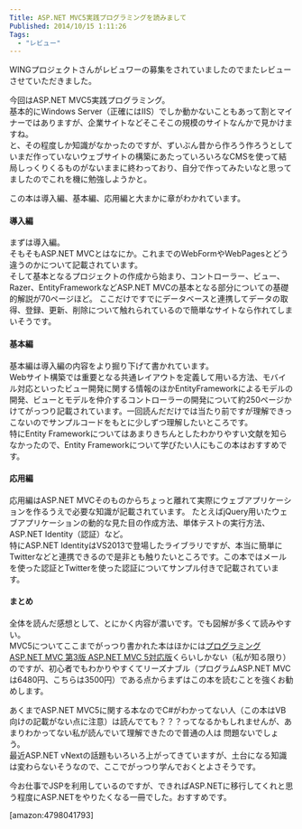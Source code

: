 ```yaml
---
Title: ASP.NET MVC5実践プログラミングを読みまして
Published: 2014/10/15 1:11:26
Tags:
  - "レビュー"
---
```

WINGプロジェクトさんがレビュワーの募集をされていましたのでまたレビューさせていただきました。

今回はASP.NET MVC5実践プログラミング。  
基本的にWindows Server（正確にはIIS）でしか動かないこともあって割とマイナーではありますが、企業サイトなどそこそこの規模のサイトなんかで見かけますね。   
と、その程度しか知識がなかったのですが、ずいぶん昔から作ろう作ろうとしていまだ作っていないウェブサイトの構築にあたっていろいろなCMSを使って結局しっくりくるものがないままに終わっており、自分で作ってみたいなと思ってましたのでこれを機に勉強しようかと。


この本は導入編、基本編、応用編と大まかに章がわかれています。

<!-- more -->

#### 導入編

まずは導入編。  
そもそもASP.NET MVCとはなにか。これまでのWebFormやWebPagesとどう違うのかについて記載されています。  
そして基本となるプロジェクトの作成から始まり、コントローラー、ビュー、Razer、EntityFrameworkなどASP.NET MVCの基本となる部分についての基礎的解説が70ページほど。
ここだけですでにデータベースと連携してデータの取得、登録、更新、削除について触れられているので簡単なサイトなら作れてしまいそうです。

#### 基本編

基本編は導入編の内容をより掘り下げて書かれています。  
Webサイト構築では重要となる共通レイアウトを定義して用いる方法、モバイル対応といったビュー開発に関する情報のほかEntityFrameworkによるモデルの開発、ビューとモデルを仲介するコントローラーの開発について約250ページかけてがっつり記載されています。一回読んだだけでは当たり前ですが理解できっこないのでサンプルコードをもとに少しずつ理解したいところです。  
特にEntity Frameworkについてはあまりきちんとしたわかりやすい文献を知らなかったので、Entity Frameworkについて学びたい人にもこの本はおすすめです。

#### 応用編

応用編はASP.NET MVCそのものからちょっと離れて実際にウェブアプリケーションを作るうえで必要な知識が記載されています。
たとえばjQuery用いたウェブアプリケーションの動的な見た目の作成方法、単体テストの実行方法、ASP.NET Identity（認証）など。  
特にASP.NET IdentityはVS2013で登場したライブラリですが、本当に簡単にTwitterなどと連携できるので是非とも触りたいところです。この本ではメールを使った認証とTwitterを使った認証についてサンプル付きで記載されています。

#### まとめ

全体を読んだ感想として、とにかく内容が濃いです。でも図解が多くて読みやすい。  
MVC5についてここまでがっつり書かれた本はほかには[プログラミングASP.NET MVC 第3版 ASP.NET MVC 5対応版](http://d.hatena.ne.jp/asin/4822298388/ovis0b-22)くらいしかない（私が知る限り）のですが、初心者でもわかりやすくてリーズナブル（プログラムASP.NET MVCは6480円、こちらは3500円）である点からまずはこの本を読むことを強くお勧めします。

あくまでASP.NET MVC5に関する本なのでC#がわかってない人（この本はVB向けの記載がない点に注意）は読んでても？？？ってなるかもしれませんが、あまりわかってない私が読んでいて理解できたので普通の人は
問題ないでしょう。  
最近ASP.NET vNextの話題もいろいろ上がってきていますが、土台になる知識は変わらないそうなので、ここでがっつり学んでおくとよさそうです。

今お仕事でJSPを利用しているのですが、できればASP.NETに移行してくれと思う程度にASP.NETをやりたくなる一冊でした。おすすめです。

[amazon:4798041793]
